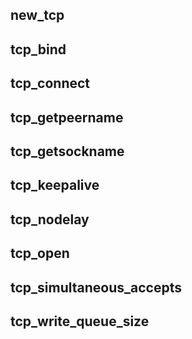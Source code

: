 ## new_tcp

## tcp_bind

## tcp_connect

## tcp_getpeername

## tcp_getsockname

## tcp_keepalive

## tcp_nodelay

## tcp_open

## tcp_simultaneous_accepts

## tcp_write_queue_size
